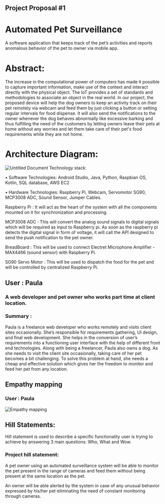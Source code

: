 ## Project Proposal #1

# Automated Pet Surveillance

A software application that keeps track of the pet’s activities and reports anomalous behavior of the pet to owner via mobile app. 

# Abstract:
The increase in the computational power of computers has made it possible to capture important information, make use of the context and interact directly with the physical object. The IoT provides a set of standards and methodologies to associate an object in the real world. In our project, the proposed device will help the dog owners to keep an activity track on their pet remotely via webcam and feed them by just clicking a button or setting regular intervals for food dispense. It will also send the notifications to the owner whenever the dog behaves abnormally like excessive barking and thus fulfilling the need of the customers by letting owners leave their pets at home without any worries and let them take care of their pet's food requirements while they are not home.

# Architecture Diagram:
![Untitled Document](https://user-images.githubusercontent.com/33183783/66629690-648cc380-ebb7-11e9-8a2f-4f85bad2a419.png)
Technology stack: 

•	Software Technologies: Android Studio, Java, Python, Raspbian OS, Kotlin, SQL database, AWS EC2

•	Hardware Technologies: Raspberry Pi, Webcam, Servomotor SG90, MCP3008 ADC, Sound Sensor, Jumper Cables.

Raspberry Pi : It will act as the heart of the system with all the components mounted on it for synchronization and processing.

MCP3008 ADC : This will convert the analog sound signals to digital signals which will be required as input to Raspberry pi. As soon as the raspberry pi detects the digital signal in form of voltage, it will call the API designed to send the push notification to the pet owner. 

BreadBoard : This will be used to connect Electret Microphone Amplifier - MAX4466 (sound sensor) with Raspberry Pi.

SG90 Servo Motor : This will be used to dispatch the food for the pet and will be controlled by centralized Raspberry Pi.

## User : Paula 
### A web developer and pet owner who works part time at client location.
### Summary :
Paula is a freelance web developer who works remotely and visits client sites occasionally. She’s responsible for requirements gathering, UI design, and final web development. She helps in the conversion of user’s requirements into a functioning user interface with the help of different front end technologies.
Along with being a freelancer, Paula also owns a dog. As she needs to visit the client site occasionally, taking care of her pet becomes a bit challenging. To solve this problem at hand, she needs a cheap and effective solution which gives her the freedom to monitor and feed her pet from any location.

## Empathy mapping
### User : Paula
  
![Empathy mapping](https://user-images.githubusercontent.com/31982121/68059193-c1603300-fcb8-11e9-9837-e5f06fd8c285.jpg)

## Hill Statements:
Hill statement is used to describe a specific functionality user is trying to achieve by answering 3 main questions: Who, What and Wow.
### Project hill statement:
A pet owner using an automated surveillance system will be able to monitor the pet present in the range of cameras and feed them without being present at the same location as the pet.

An owner will be able alerted by the system in case of any unusual behavior expressed by his/her pet eliminating the need of constant monitoring through cameras.

